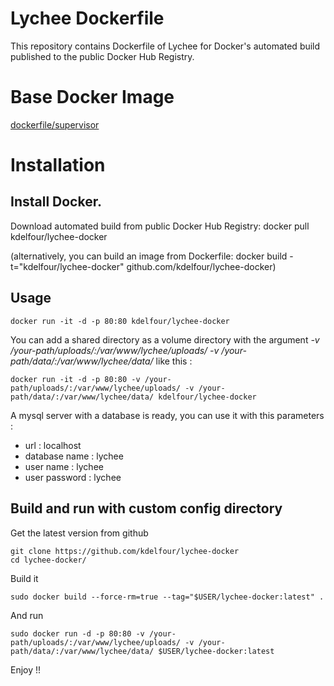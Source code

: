 Lychee Dockerfile
=============

This repository contains Dockerfile of Lychee for Docker's automated build published to the public Docker Hub Registry.

# Base Docker Image
[dockerfile/supervisor](https://registry.hub.docker.com/u/dockerfile/supervisor/)

# Installation

## Install Docker.

Download automated build from public Docker Hub Registry: docker pull kdelfour/lychee-docker

(alternatively, you can build an image from Dockerfile: docker build -t="kdelfour/lychee-docker" github.com/kdelfour/lychee-docker)

## Usage

    docker run -it -d -p 80:80 kdelfour/lychee-docker
    
You can add a shared directory as a volume directory with the argument *-v /your-path/uploads/:/var/www/lychee/uploads/ -v /your-path/data/:/var/www/lychee/data/* like this :

    docker run -it -d -p 80:80 -v /your-path/uploads/:/var/www/lychee/uploads/ -v /your-path/data/:/var/www/lychee/data/ kdelfour/lychee-docker

A mysql server with a database is ready, you can use it with this parameters : 

  - url : localhost
  - database name : lychee
  - user name : lychee
  - user password : lychee
    
## Build and run with custom config directory

Get the latest version from github

    git clone https://github.com/kdelfour/lychee-docker
    cd lychee-docker/

Build it

    sudo docker build --force-rm=true --tag="$USER/lychee-docker:latest" .
    
And run

    sudo docker run -d -p 80:80 -v /your-path/uploads/:/var/www/lychee/uploads/ -v /your-path/data/:/var/www/lychee/data/ $USER/lychee-docker:latest
    
Enjoy !!    